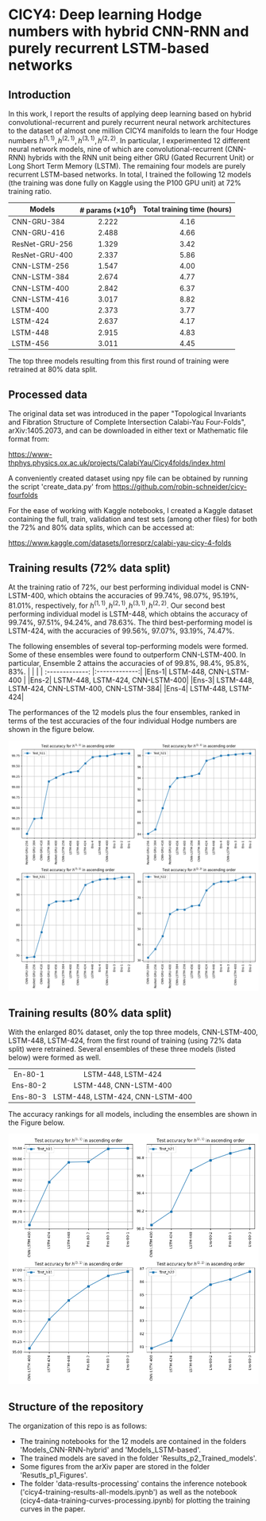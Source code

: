 # CICY4: Deep learning Hodge numbers with hybrid CNN-RNN and purely recurrent LSTM-based networks

## Introduction

 In this work, I report the results of applying deep learning based on hybrid convolutional-recurrent and purely recurrent neural network architectures to the dataset of almost one million CICY4 manifolds to learn the four Hodge numbers $h^{(1,1)}, h^{(2,1)}, h^{(3,1)}, h^{(2,2)}$. In particular, I experimented 12 different neural network models, nine of which are convolutional-recurrent (CNN-RNN) hybrids with the RNN unit being either GRU (Gated Recurrent Unit) or Long Short Term Memory (LSTM). The remaining four models are purely recurrent LSTM-based networks. In total, I trained the following 12 models (the training was done fully on Kaggle using the P100 GPU unit) at 72\% training ratio. 

| Models       | # params ($\times 10^6$) | Total training time (hours)|
| ------------- |:-------------:| :-------------:| 
| CNN-GRU-384 |  2.222  |4.16|
| CNN-GRU-416 | 2.488 |  4.66|
| ResNet-GRU-256 |1.329 | 3.42|
|ResNet-GRU-400| 2.337 | 5.86 |
|CNN-LSTM-256| 1.547  | 4.00|
|CNN-LSTM-384 |  2.674 | 4.77
|CNN-LSTM-400| 2.842  | 6.37|
|CNN-LSTM-416| 3.017  |  8.82|
|LSTM-400 |  2.373 |  3.77|
|LSTM-424 |   2.637 | 4.17 |
|LSTM-448|  2.915| 4.83|
|LSTM-456 | 3.011 | 4.45 |

The top three models resulting from this first round of training were retrained at 80\% data split. 


## Processed data 
The original data set was introduced in the paper "Topological Invariants and Fibration Structure of Complete Intersection Calabi-Yau Four-Folds", arXiv:1405.2073,
and can be downloaded in either text or Mathematic file format from:

https://www-thphys.physics.ox.ac.uk/projects/CalabiYau/Cicy4folds/index.html

A conveniently created dataset using npy file can be obtained by running the script 'create_data.py' from https://github.com/robin-schneider/cicy-fourfolds

For the ease of working with Kaggle notebooks, I created a Kaggle dataset containing the full, train, validation and test sets (among other files) for both the 72\% and 80\% data splits, which can be accessed at:

https://www.kaggle.com/datasets/lorresprz/calabi-yau-cicy-4-folds

## Training results (72% data split)
At the training ratio of 72%, our best performing individual model is CNN-LSTM-400, which obtains the accuracies of 99.74%, 98.07%, 95.19%, 81.01%, respectively, for $h^{(1,1)}, h^{(2,1)}, h^{(3,1)}, h^{(2,2)}$. 
Our second best performing individual model is LSTM-448, which obtains the accuracy of 99.74%, 97.51%, 94.24%, and 78.63%. The third best-performing model is LSTM-424, with the accuracies of 99.56%, 97.07%, 93.19%, 74.47%. 

The following ensembles of several top-performing models were formed. Some of these ensembles were found to outperform CNN-LSTM-400. In particular, Ensemble 2 attains the accuracies of of 99.8%, 98.4%, 95.8%, 83%.
|          |        |
| :-------------: |:-------------:| 
|Ens-1| LSTM-448, CNN-LSTM-400 |
|Ens-2| LSTM-448, LSTM-424, CNN-LSTM-400|
|Ens-3| LSTM-448, LSTM-424, CNN-LSTM-400, CNN-LSTM-384|
|Ens-4| LSTM-448, LSTM-424|

The performances of the 12 models plus the four ensembles, ranked in terms of the test accuracies of the four individual Hodge numbers are shown in the figure below.

<img width="800px" src="https://github.com/lorrespz/CICY4-Deep-learning-hybrid-recurrent-NNs-main/blob/main/Results_p1_Figures/Train_test_accuracies_all.png"  alt="Test accuracies" />

## Training results (80% data split)
With the enlarged 80\% dataset, only the top three models, CNN-LSTM-400, LSTM-448, LSTM-424, from the first round of training (using 72\% data split) were retrained. Several ensembles of these three models (listed below) were formed as well.

|          |        |
| :-------------: |:-------------:| 
|En-80-1| LSTM-448, LSTM-424|
|Ens-80-2| LSTM-448, CNN-LSTM-400|
|Ens-80-3| LSTM-448, LSTM-424, CNN-LSTM-400|

The accuracy rankings for all models, including the ensembles are shown in the Figure below.

<img width="800px" src="https://github.com/lorrespz/CICY4-Deep-learning-hybrid-recurrent-NNs-main/blob/main/Results_p1_Figures/Test80_accuracies_all.png"  alt="Test accuracies" />

## Structure of the repository

The organization of this repo is as follows:
  - The training notebooks for the 12 models are contained in the folders 'Models_CNN-RNN-hybrid' and 'Models_LSTM-based'.
  - The trained models are saved in the folder 'Results_p2_Trained_models'.
  - Some figures from the arXiv paper are stored in the folder 'Resutls_p1_Figures'.
  - The folder 'data-results-processing' contains the inference notebook ('cicy4-training-results-all-models.ipynb') as well as the notebook (cicy4-data-training-curves-processing.ipynb) for plotting the training curves in the paper. 


